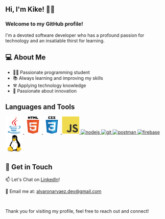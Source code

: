   <h2>Hi, I'm Kike! 👨‍💻</h2>
  <h3>Welcome to my GitHub profile!</h3>
  <p>I'm a devoted software developer who has a profound passion for technology and an insatiable thirst for learning. </p>

  <h2>💻 About Me</h2>
  <ul>
    <li>👨‍💻 Passionate programming student</li>
    <li>📚 Always learning and improving my skills</li>
    <li>⚒️ Applying technology knowledge</li>
    <li>🚀 Passionate about innovation</li>
  </ul>

  <h2>Languages and Tools</h2>
 <p align="left">
    <a href="https://www.java.com" target="_blank" rel="noreferrer">
      <img src="https://raw.githubusercontent.com/devicons/devicon/master/icons/java/java-original.svg" alt="java" width="55" height="55"/>
    </a>
    <a href="https://www.w3.org/html/" target="_blank" rel="noreferrer">
      <img src="https://raw.githubusercontent.com/devicons/devicon/master/icons/html5/html5-original-wordmark.svg" alt="html5" width="55" height="55"/>
    </a>
    <a href="https://www.w3schools.com/css/" target="_blank" rel="noreferrer">
      <img src="https://raw.githubusercontent.com/devicons/devicon/master/icons/css3/css3-original-wordmark.svg" alt="css3" width="55" height="55"/>
    </a>
    <a href="https://developer.mozilla.org/en-US/docs/Web/JavaScript" target="_blank" rel="noreferrer">
      <img src="https://raw.githubusercontent.com/devicons/devicon/master/icons/javascript/javascript-original.svg" alt="javascript" width="55" height="55"/>
    </a>
    <a href="https://nodejs.org" target="_blank" rel="noreferrer">
      <img src="https://cdn.worldvectorlogo.com/logos/nodejs-icon.svg" alt="nodejs" width="55" height="55"/>
    </a>
    <a href="https://git-scm.com/" target="_blank" rel="noreferrer">
      <img src="https://www.vectorlogo.zone/logos/git-scm/git-scm-icon.svg" alt="git" width="55" height="55"/>
    </a>
    <a href="https://postman.com" target="_blank" rel="noreferrer">
      <img src="https://www.vectorlogo.zone/logos/getpostman/getpostman-icon.svg" alt="postman" width="55" height="55"/>
    </a>
    <a href="https://firebase.google.com/" target="_blank" rel="noreferrer">
      <img src="https://www.vectorlogo.zone/logos/firebase/firebase-icon.svg" alt="firebase" width="55" height="55"/>
    </a>
    <a href="https://www.linux.org/" target="_blank" rel="noreferrer">
      <img src="https://raw.githubusercontent.com/devicons/devicon/master/icons/linux/linux-original.svg" alt="linux" width="55" height="55"/>
    </a>
  </p>
  
  <h2>💬 Get in Touch</h2>
  <p></p>
  <p>📫 Let's Chat on <a href="https://www.linkedin.com/in/%C3%A1lvaro-narv%C3%A1ez-escorcia-372039141/">LinkedIn</a>!</p>
  <p>📨 Email me at: <a href="mailto:alvaronarvaez.dev@gmail.com">alvaronarvaez.dev@gmail.com</a></p>
  <br>
  <p>Thank you for visiting my profile, feel free to reach out and connect!</p>
